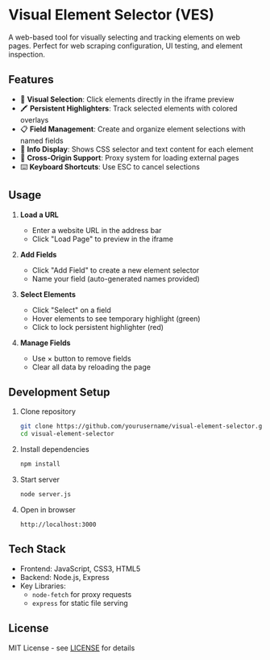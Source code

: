 # Visual Element Selector (VES)

A web-based tool for visually selecting and tracking elements on web pages. Perfect for web scraping configuration, UI testing, and element inspection.

## Features

- 🎯 **Visual Selection**: Click elements directly in the iframe preview
- 🖍️ **Persistent Highlighters**: Track selected elements with colored overlays
- 📋 **Field Management**: Create and organize element selections with named fields
- 📜 **Info Display**: Shows CSS selector and text content for each element
- 🚀 **Cross-Origin Support**: Proxy system for loading external pages
- ⌨️ **Keyboard Shortcuts**: Use ESC to cancel selections

## Usage

1. **Load a URL**
   - Enter a website URL in the address bar
   - Click "Load Page" to preview in the iframe

2. **Add Fields**
   - Click "Add Field" to create a new element selector
   - Name your field (auto-generated names provided)

3. **Select Elements**
   - Click "Select" on a field
   - Hover elements to see temporary highlight (green)
   - Click to lock persistent highlighter (red)

4. **Manage Fields**
   - Use × button to remove fields
   - Clear all data by reloading the page

## Development Setup

1. Clone repository
   ```bash
   git clone https://github.com/yourusername/visual-element-selector.git
   cd visual-element-selector
   ```

2. Install dependencies
   ```bash
   npm install
   ```

3. Start server
   ```bash
   node server.js
   ```

4. Open in browser
   ```
   http://localhost:3000
   ```

## Tech Stack

- Frontend: JavaScript, CSS3, HTML5
- Backend: Node.js, Express
- Key Libraries: 
  - `node-fetch` for proxy requests
  - `express` for static file serving

## License

MIT License - see [LICENSE](LICENSE) for details 